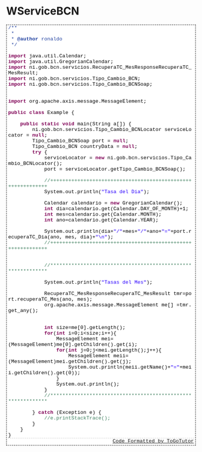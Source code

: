 WServiceBCN
===========
<div style="background:#FFFFFF;BORDER-TOP: #000 1px dashed;BORDER-BOTTOM: #000 1px dashed;BORDER-LEFT: #000 1px dashed;BORDER-RIGHT: #000 1px dashed;PADDING-BOTTOM: 3px; MARGIN: 0px; PADDING-LEFT: 4px; PADDING-RIGHT: 4px; "><div style="background:#FFFFFF; font-family: Courier New, Courier; font-size: 10pt; COLOR: #000000; padding-bottom: 0px; padding-left: 0px; padding-right: 0px; padding-top: 0px;"><font color="#2040a0">/**
                                <br>&nbsp;*
                                    <br>&nbsp;*&nbsp;<strong>@author</strong>&nbsp;ronaldo
                                        <br>&nbsp;*/</font>
                                            <br>
                                                <br><strong><font color="#7f0055">import</font></strong>&nbsp;java.util.Calendar;
                                                    <br><strong><font color="#7f0055">import</font></strong>&nbsp;java.util.GregorianCalendar;
                                                        <br><strong><font color="#7f0055">import</font></strong>&nbsp;ni.gob.bcn.servicios.RecuperaTC_MesResponseRecuperaTC_MesResult;
                                                            <br><strong><font color="#7f0055">import</font></strong>&nbsp;ni.gob.bcn.servicios.Tipo_Cambio_BCN;
                                                                <br><strong><font color="#7f0055">import</font></strong>&nbsp;ni.gob.bcn.servicios.Tipo_Cambio_BCNSoap;
                                                                    <br>
                                                                        <br>
                                                                            <br><strong><font color="#7f0055">import</font></strong>&nbsp;org.apache.axis.message.MessageElement;
                                                                                <br>
                                                                                    <br><strong><font color="#7f0055">public</font></strong>&nbsp;<strong><font color="#7f0055">class</font></strong>&nbsp;Example&nbsp;{
                                                                                        <br>
                                                                                            <br>&nbsp;&nbsp;&nbsp;&nbsp;<strong><font color="#7f0055">public</font></strong>&nbsp;<strong><font color="#7f0055">static</font></strong>&nbsp;<strong><font color="#7f0055">void</font></strong>&nbsp;main(String&nbsp;a[])&nbsp;{
                                                                                                <br>&nbsp;&nbsp;&nbsp;&nbsp;&nbsp;&nbsp;&nbsp;&nbsp;ni.gob.bcn.servicios.Tipo_Cambio_BCNLocator&nbsp;serviceLocator&nbsp;=&nbsp;<strong><font color="#7f0055">null</font></strong>;
                                                                                                    <br>&nbsp;&nbsp;&nbsp;&nbsp;&nbsp;&nbsp;&nbsp;&nbsp;Tipo_Cambio_BCNSoap&nbsp;port&nbsp;=&nbsp;<strong><font color="#7f0055">null</font></strong>;
                                                                                                        <br>&nbsp;&nbsp;&nbsp;&nbsp;&nbsp;&nbsp;&nbsp;&nbsp;Tipo_Cambio_BCN&nbsp;countryData&nbsp;=&nbsp;<strong><font color="#7f0055">null</font></strong>;
                                                                                                            <br>&nbsp;&nbsp;&nbsp;&nbsp;&nbsp;&nbsp;&nbsp;&nbsp;<strong><font color="#7f0055">try</font></strong>&nbsp;{
                                                                                                                <br>&nbsp;&nbsp;&nbsp;&nbsp;&nbsp;&nbsp;&nbsp;&nbsp;&nbsp;&nbsp;&nbsp;&nbsp;serviceLocator&nbsp;=&nbsp;<strong><font color="#7f0055">new</font></strong>&nbsp;ni.gob.bcn.servicios.Tipo_Cambio_BCNLocator();
                                                                                                                    <br>&nbsp;&nbsp;&nbsp;&nbsp;&nbsp;&nbsp;&nbsp;&nbsp;&nbsp;&nbsp;&nbsp;&nbsp;port&nbsp;=&nbsp;serviceLocator.getTipo_Cambio_BCNSoap();
                                                                                                                        <br>&nbsp;&nbsp;&nbsp;&nbsp;&nbsp;&nbsp;&nbsp;&nbsp;
                                                                                                                            <br>&nbsp;&nbsp;&nbsp;&nbsp;&nbsp;&nbsp;&nbsp;&nbsp;&nbsp;&nbsp;&nbsp;&nbsp;<font color="#3f7f5f">//++++++++++++++++++++++++++++++++++++++++++++++++++++++++++++
                                                                                                                                </font><br>&nbsp;&nbsp;&nbsp;&nbsp;&nbsp;&nbsp;&nbsp;&nbsp;&nbsp;&nbsp;&nbsp;&nbsp;System.out.println(<font color="#2a00ff">"Tasa&nbsp;del&nbsp;Dia"</font>);
                                                                                                                                    <br>&nbsp;&nbsp;&nbsp;&nbsp;&nbsp;&nbsp;&nbsp;&nbsp;&nbsp;&nbsp;&nbsp;&nbsp;
                                                                                                                                        <br>&nbsp;&nbsp;&nbsp;&nbsp;&nbsp;&nbsp;&nbsp;&nbsp;&nbsp;&nbsp;&nbsp;&nbsp;Calendar&nbsp;calendario&nbsp;=&nbsp;<strong><font color="#7f0055">new</font></strong>&nbsp;GregorianCalendar();
                                                                                                                                            <br>&nbsp;&nbsp;&nbsp;&nbsp;&nbsp;&nbsp;&nbsp;&nbsp;&nbsp;&nbsp;&nbsp;&nbsp;<strong><font color="#7f0055">int</font></strong>&nbsp;dia=calendario.get(Calendar.DAY_OF_MONTH)+1;
                                                                                                                                                <br>&nbsp;&nbsp;&nbsp;&nbsp;&nbsp;&nbsp;&nbsp;&nbsp;&nbsp;&nbsp;&nbsp;&nbsp;<strong><font color="#7f0055">int</font></strong>&nbsp;mes=calendario.get(Calendar.MONTH);
                                                                                                                                                    <br>&nbsp;&nbsp;&nbsp;&nbsp;&nbsp;&nbsp;&nbsp;&nbsp;&nbsp;&nbsp;&nbsp;&nbsp;<strong><font color="#7f0055">int</font></strong>&nbsp;ano=calendario.get(Calendar.YEAR);
                                                                                                                                                        <br>&nbsp;&nbsp;&nbsp;&nbsp;&nbsp;&nbsp;&nbsp;&nbsp;&nbsp;&nbsp;&nbsp;&nbsp;
                                                                                                                                                            <br>&nbsp;&nbsp;&nbsp;&nbsp;&nbsp;&nbsp;&nbsp;&nbsp;&nbsp;&nbsp;&nbsp;&nbsp;System.out.println(dia+<font color="#2a00ff">"/"</font>+mes+<font color="#2a00ff">"/"</font>+ano+<font color="#2a00ff">"="</font>+port.recuperaTC_Dia(ano,&nbsp;mes,&nbsp;dia)+<font color="#2a00ff">"\n"</font>);
                                                                                                                                                                <br>&nbsp;&nbsp;&nbsp;&nbsp;&nbsp;&nbsp;&nbsp;&nbsp;&nbsp;&nbsp;&nbsp;&nbsp;<font color="#3f7f5f">//++++++++++++++++++++++++++++++++++++++++++++++++++++++++++++
                                                                                                                                                                    </font><br>&nbsp;&nbsp;&nbsp;&nbsp;&nbsp;&nbsp;&nbsp;&nbsp;&nbsp;&nbsp;&nbsp;&nbsp;
                                                                                                                                                                        <br>&nbsp;&nbsp;&nbsp;&nbsp;&nbsp;&nbsp;&nbsp;&nbsp;&nbsp;&nbsp;&nbsp;&nbsp;
                                                                                                                                                                            <br>&nbsp;&nbsp;&nbsp;&nbsp;&nbsp;&nbsp;&nbsp;&nbsp;&nbsp;&nbsp;&nbsp;&nbsp;<font color="#3f7f5f">//************************************************************
                                                                                                                                                                                </font><br>&nbsp;&nbsp;&nbsp;&nbsp;&nbsp;&nbsp;&nbsp;&nbsp;&nbsp;&nbsp;&nbsp;&nbsp;
                                                                                                                                                                                    <br>&nbsp;&nbsp;&nbsp;&nbsp;&nbsp;&nbsp;&nbsp;&nbsp;&nbsp;&nbsp;&nbsp;&nbsp;System.out.println(<font color="#2a00ff">"Tasas&nbsp;del&nbsp;Mes"</font>);
                                                                                                                                                                                        <br>&nbsp;&nbsp;&nbsp;&nbsp;&nbsp;&nbsp;&nbsp;&nbsp;&nbsp;&nbsp;&nbsp;&nbsp;
                                                                                                                                                                                            <br>&nbsp;&nbsp;&nbsp;&nbsp;&nbsp;&nbsp;&nbsp;&nbsp;&nbsp;&nbsp;&nbsp;&nbsp;RecuperaTC_MesResponseRecuperaTC_MesResult&nbsp;tmr=port.recuperaTC_Mes(ano,&nbsp;mes);
                                                                                                                                                                                                <br>&nbsp;&nbsp;&nbsp;&nbsp;&nbsp;&nbsp;&nbsp;&nbsp;&nbsp;&nbsp;&nbsp;&nbsp;org.apache.axis.message.MessageElement&nbsp;me[]&nbsp;=tmr.get_any();&nbsp;
                                                                                                                                                                                                    <br>&nbsp;&nbsp;&nbsp;&nbsp;&nbsp;&nbsp;&nbsp;&nbsp;&nbsp;&nbsp;&nbsp;&nbsp;
                                                                                                                                                                                                        <br>&nbsp;&nbsp;&nbsp;&nbsp;&nbsp;&nbsp;&nbsp;&nbsp;&nbsp;&nbsp;&nbsp;&nbsp;
                                                                                                                                                                                                        <br>&nbsp;&nbsp;&nbsp;&nbsp;&nbsp;&nbsp;&nbsp;&nbsp;&nbsp;&nbsp;&nbsp;&nbsp;<strong><font color="#7f0055">int</font></strong>&nbsp;size=me[0].getLength();
                                                                                                                                                                                                        <br>&nbsp;&nbsp;&nbsp;&nbsp;&nbsp;&nbsp;&nbsp;&nbsp;&nbsp;&nbsp;&nbsp;&nbsp;<strong><font color="#7f0055">for</font></strong>(<strong><font color="#7f0055">int</font>&nbsp;</strong>i=0;i&lt;size;i++){
                                                                                                                                                                                                        <br>&nbsp;&nbsp;&nbsp;&nbsp;&nbsp;&nbsp;&nbsp;&nbsp;&nbsp;&nbsp;&nbsp;&nbsp;&nbsp;&nbsp;&nbsp;&nbsp;MessageElement&nbsp;mei=(MessageElement)me[0].getChildren().get(i);
                                                                                                                                                                                                        <br>&nbsp;&nbsp;&nbsp;&nbsp;&nbsp;&nbsp;&nbsp;&nbsp;&nbsp;&nbsp;&nbsp;&nbsp;&nbsp;&nbsp;&nbsp;&nbsp;<strong><font color="#7f0055">for</font></strong>(<strong><font color="#7f0055">int</font>&nbsp;</strong>j=0;j&lt;mei.getLength();j++){
                                                                                                                                                                                                        <br>&nbsp;&nbsp;&nbsp;&nbsp;&nbsp;&nbsp;&nbsp;&nbsp;&nbsp;&nbsp;&nbsp;&nbsp;&nbsp;&nbsp;&nbsp;&nbsp;&nbsp;&nbsp;&nbsp;&nbsp;MessageElement&nbsp;meii=(MessageElement)mei.getChildren().get(j);
                                                                                                                                                                                                        <br>&nbsp;&nbsp;&nbsp;&nbsp;&nbsp;&nbsp;&nbsp;&nbsp;&nbsp;&nbsp;&nbsp;&nbsp;&nbsp;&nbsp;&nbsp;&nbsp;&nbsp;&nbsp;&nbsp;&nbsp;System.out.println(meii.getName()+<font color="#2a00ff">"="</font>+meii.getChildren().get(0));
                                                                                                                                                                                                        <br>&nbsp;&nbsp;&nbsp;&nbsp;&nbsp;&nbsp;&nbsp;&nbsp;&nbsp;&nbsp;&nbsp;&nbsp;&nbsp;&nbsp;&nbsp;&nbsp;}
                                                                                                                                                                                                        <br>&nbsp;&nbsp;&nbsp;&nbsp;&nbsp;&nbsp;&nbsp;&nbsp;&nbsp;&nbsp;&nbsp;&nbsp;&nbsp;&nbsp;&nbsp;&nbsp;System.out.println();
                                                                                                                                                                                                        <br>&nbsp;&nbsp;&nbsp;&nbsp;&nbsp;&nbsp;&nbsp;&nbsp;&nbsp;&nbsp;&nbsp;&nbsp;}
                                                                                                                                                                                                        <br>&nbsp;&nbsp;&nbsp;&nbsp;&nbsp;&nbsp;&nbsp;&nbsp;&nbsp;&nbsp;&nbsp;&nbsp;<font color="#3f7f5f">//************************************************************
                                                                                                                                                                                                        </font><br>&nbsp;&nbsp;&nbsp;&nbsp;&nbsp;&nbsp;&nbsp;&nbsp;&nbsp;&nbsp;&nbsp;&nbsp;
                                                                                                                                                                                                        <br>&nbsp;&nbsp;&nbsp;&nbsp;&nbsp;&nbsp;&nbsp;&nbsp;}&nbsp;<strong><font color="#7f0055">catch</font></strong>&nbsp;(Exception&nbsp;e)&nbsp;{
                                                                                                                                                                                                        <br>&nbsp;&nbsp;&nbsp;&nbsp;&nbsp;&nbsp;&nbsp;&nbsp;&nbsp;&nbsp;&nbsp;&nbsp;<font color="#3f7f5f">//e.printStackTrace();
                                                                                                                                                                                                        </font><br>&nbsp;&nbsp;&nbsp;&nbsp;&nbsp;&nbsp;&nbsp;&nbsp;}
                                                                                                                                                                                                        <br>&nbsp;&nbsp;&nbsp;&nbsp;}
                                                                                                                                                                                                        <br>}
                                                                                                                                                                                                        <br><div style="text-align:right;BORDER-TOP: #ccc 1px dashed"><a href="http://www.togotutor.com/code-to-html/java-to-html.php" target="_blank">Code Formatted by ToGoTutor</a></div></div></div>

